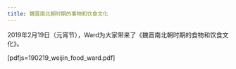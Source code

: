 ```yaml
---
title: 魏晋南北朝时期的事物和饮食文化
---
```


2019年2月19日（元宵节），Ward为大家带来了《魏晋南北朝时期的食物和饮食文化》。

[pdfjs=190219_weijin_food_ward.pdf]